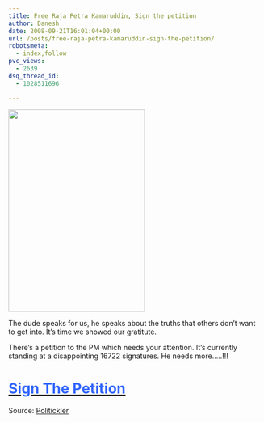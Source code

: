 ```yaml
---
title: Free Raja Petra Kamaruddin, Sign the petition
author: Danesh
date: 2008-09-21T16:01:04+00:00
url: /posts/free-raja-petra-kamaruddin-sign-the-petition/
robotsmeta:
  - index,follow
pvc_views:
  - 2639
dsq_thread_id:
  - 1028511696

---
```

[<img loading="lazy" class="alignnone size-medium wp-image-947" title="free-rpk" src="/wp-content/uploads/2008/09/free-rpk.jpg" alt="" width="270" height="400" />][1]

The dude speaks for us, he speaks about the truths that others don&#8217;t want to get into. It&#8217;s time we showed our gratitute.

There&#8217;s a petition to the PM which needs your attention. It&#8217;s currently standing at a disappointing 16722 signatures. He needs more&#8230;..!!!

# [<span style="color: #3366ff;">Sign The Petition</span>][2]

Source: [Politickler][3]

 [1]: /wp-content/uploads/2008/09/free-rpk.jpg
 [2]: http://www.petitiononline.com/isa1234/petition.html
 [3]: http://politickler.com/posts/lets-get-rpk-out-of-isa-now/